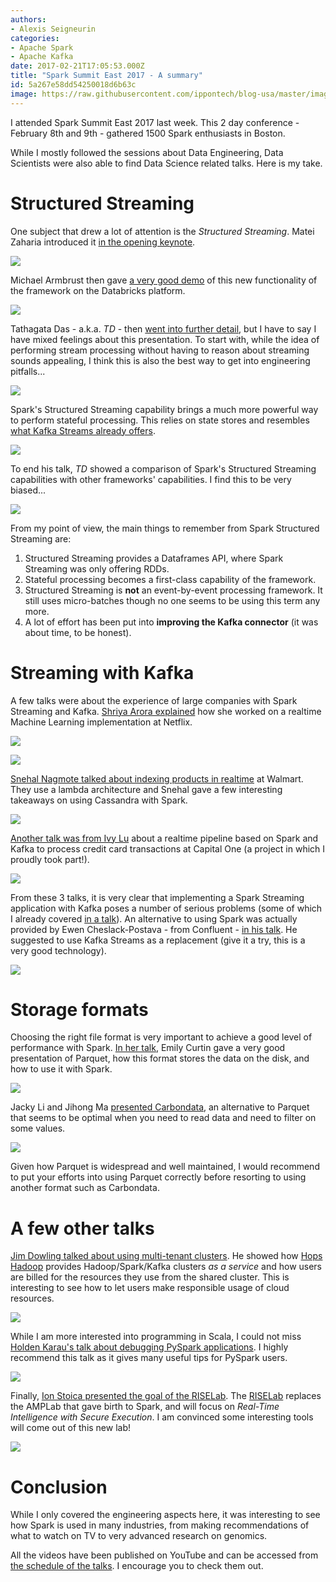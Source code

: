 ```yaml
---
authors:
- Alexis Seigneurin
categories:
- Apache Spark
- Apache Kafka
date: 2017-02-21T17:05:53.000Z
title: "Spark Summit East 2017 - A summary"
id: 5a267e58dd54250018d6b63c
image: https://raw.githubusercontent.com/ippontech/blog-usa/master/images/2017/02/Screen-Shot-2017-02-16-at-8.13.49-PM.png
---
```


I attended Spark Summit East 2017 last week. This 2 day conference - February 8th and 9th - gathered 1500 Spark enthusiasts in Boston.

While I mostly followed the sessions about Data Engineering, Data Scientists were also able to find Data Science related talks. Here is my take.

# Structured Streaming

One subject that drew a lot of attention is the *Structured Streaming*. Matei Zaharia introduced it [in the opening keynote](https://www.youtube.com/watch?list=PLTPXxbhUt-YVEyOqTmZ_X_tpzOlJLiU2k&v=vtxwXSGl9V8).

![](https://raw.githubusercontent.com/ippontech/blog-usa/master/images/2017/02/IMG_9989.jpg)

Michael Armbrust then gave [a very good demo](https://www.youtube.com/watch?list=PLTPXxbhUt-YVEyOqTmZ_X_tpzOlJLiU2k&v=IJmFTXvUZgY) of this new functionality of the framework on the Databricks platform.

![](https://raw.githubusercontent.com/ippontech/blog-usa/master/images/2017/02/IMG_9993.jpg)

Tathagata Das - a.k.a. *TD* - then [went into further detail](https://youtu.be/UQiuyov4J-4), but I have to say I have mixed feelings about this presentation. To start with, while the idea of performing stream processing without having to reason about streaming sounds appealing, I think this is also the best way to get into engineering pitfalls...

![](https://raw.githubusercontent.com/ippontech/blog-usa/master/images/2017/02/IMG_0014.jpg)

Spark's Structured Streaming capability brings a much more powerful way to perform stateful processing. This relies on state stores and resembles [what Kafka Streams already offers](http://docs.confluent.io/3.1.0/streams/concepts.html#stateful-stream-processing).

![](https://raw.githubusercontent.com/ippontech/blog-usa/master/images/2017/02/IMG_0021.jpg)

To end his talk, *TD* showed a comparison of Spark's Structured Streaming capabilities with other frameworks' capabilities. I find this to be very biased...

![](https://raw.githubusercontent.com/ippontech/blog-usa/master/images/2017/02/IMG_0024.jpg)

From my point of view, the main things to remember from Spark Structured Streaming are:

1. Structured Streaming provides a Dataframes API, where Spark Streaming was only offering RDDs.
1. Stateful processing becomes a first-class capability of the framework.
1. Structured Streaming is **not** an event-by-event processing framework. It still uses micro-batches though no one seems to be using this term any more.
1. A lot of effort has been put into **improving the Kafka connector** (it was about time, to be honest).

# Streaming with Kafka

A few talks were about the experience of large companies with Spark Streaming and Kafka. [Shriya Arora explained](https://youtu.be/-Jcq1a__MBQ) how she worked on a realtime Machine Learning implementation at Netflix.

![](https://raw.githubusercontent.com/ippontech/blog-usa/master/images/2017/02/IMG_0009.jpg)

![](https://raw.githubusercontent.com/ippontech/blog-usa/master/images/2017/02/IMG_0010.jpg)

[Snehal Nagmote talked about indexing products in realtime](https://youtu.be/Zn_VLquu_hc) at Walmart. They use a lambda architecture and Snehal gave a few interesting takeaways on using Cassandra with Spark.

![](https://raw.githubusercontent.com/ippontech/blog-usa/master/images/2017/02/IMG_0102.jpg)

[Another talk was from Ivy Lu](https://youtu.be/TkcHTsnM6ls) about a realtime pipeline based on Spark and Kafka to process credit card transactions at Capital One (a project in which I proudly took part!).

![](https://raw.githubusercontent.com/ippontech/blog-usa/master/images/2017/02/IMG_0057.jpg)

From these 3 talks, it is very clear that implementing a Spark Streaming application with Kafka poses a number of serious problems (some of which I already covered [in a talk](https://speakerdeck.com/aseigneurin/lessons-learned-using-spark-and-microservices)). An alternative to using Spark was actually provided by Ewen Cheslack-Postava - from Confluent - [in his talk](https://youtu.be/sq-2MrnhxtA). He suggested to use Kafka Streams as a replacement (give it a try, this is a very good technology).

![](https://raw.githubusercontent.com/ippontech/blog-usa/master/images/2017/02/IMG_0033.jpg)

# Storage formats

Choosing the right file format is very important to achieve a good level of performance with Spark. [In her talk](https://youtu.be/_0Wpwj_gvzg), Emily Curtin gave a very good presentation of Parquet, how this format stores the data on the disk, and how to use it with Spark.

![](https://raw.githubusercontent.com/ippontech/blog-usa/master/images/2017/02/IMG_0127.jpg)

Jacky Li and Jihong Ma [presented Carbondata](https://youtu.be/lhsAg2H_GXc), an alternative to Parquet that seems to be optimal when you need to read data and need to filter on some values.

![](https://raw.githubusercontent.com/ippontech/blog-usa/master/images/2017/02/IMG_0031.jpg)

Given how Parquet is widespread and well maintained, I would recommend to put your efforts into using Parquet correctly before resorting to using another format such as Carbondata.

# A few other talks

[Jim Dowling talked about using multi-tenant clusters](https://youtu.be/rop6bhuBHT0). He showed how [Hops Hadoop](https://github.com/hopshadoop) provides Hadoop/Spark/Kafka clusters *as a service* and how users are billed for the resources they use from the shared cluster. This is interesting to see how to let users make responsible usage of cloud resources.

![](https://raw.githubusercontent.com/ippontech/blog-usa/master/images/2017/02/IMG_0068.jpg)

While I am more interested into programming in Scala, I could not miss [Holden Karau's talk about debugging PySpark applications](https://youtu.be/A0jYQlxc2FU). I highly recommend this talk as it gives many useful tips for PySpark users.

![](https://raw.githubusercontent.com/ippontech/blog-usa/master/images/2017/02/IMG_0077.jpg)

Finally, [Ion Stoica presented the goal of the RISELab](https://www.youtube.com/watch?v=XyEuhsmTF3U&list=PLTPXxbhUt-YVEyOqTmZ_X_tpzOlJLiU2k&index=4). The [RISELab](https://rise.cs.berkeley.edu/) replaces the AMPLab that gave birth to Spark, and will focus on *Real-Time Intelligence with Secure Execution*. I am convinced some interesting tools will come out of this new lab!

![](https://raw.githubusercontent.com/ippontech/blog-usa/master/images/2017/02/IMG_9997.jpg)

# Conclusion

While I only covered the engineering aspects here, it was interesting to see how Spark is used in many industries, from making recommendations of what to watch on TV to very advanced research on genomics.

All the videos have been published on YouTube and can be accessed from [the schedule of the talks](https://spark-summit.org/east-2017/schedule/). I encourage you to check them out.
